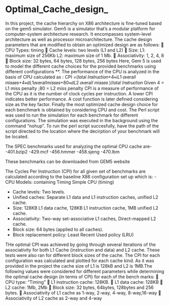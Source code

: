 # Optimal_Cache_design_
In this project, the cache hierarchy on X86 architecture is fine-tuned based on the gem5
simulator. Gem5 is a simulator that’s a modular platform for computer-system architecture research.
It encompasses system-level architecture as well as processor microarchitecture.
The cache design parameters that are modified to obtain an optimized design are as follows:
   CPU Types: timing
   Cache levels: two levels (L1 and L2)
   Size: L1: maximum size of 256Kb L2: maximum size of 1 Mb.
   Associativity: 1, 2, 4, 8
   Block size: 32 bytes, 64 bytes, 128 bytes, 256 bytes
Here, Gem 5 is used to model the different cache choices for the provided benchmarks
using different configurations **. The performance of the CPU is analyzed in the basis of CPU
calculated as : CPI =(𝑡𝑜𝑡𝑎𝑙 𝐼𝑛𝑠𝑡𝑟𝑢𝑐𝑡𝑖𝑜𝑛+4∗𝑖𝐿1 𝑜𝑣𝑒𝑟𝑎𝑙𝑙 𝑚𝑖𝑠𝑠𝑒𝑠+4∗𝑑𝐿1𝑜𝑣𝑒𝑟𝑎𝑙𝑙𝑚𝑖𝑠𝑠𝑒𝑠+80∗𝑑𝐿2 𝑜𝑣𝑒𝑟𝑎𝑙𝑙 𝑚𝑖𝑠𝑠𝑒𝑠 )/𝑡𝑜𝑡𝑎𝑙 𝐼𝑛𝑠𝑡𝑟𝑢𝑐𝑡𝑖𝑜𝑛
Given 4 = L1 miss penalty ;80 = L2 miss penalty
CPI is a measure of performance of the CPU as it is the number of clock cycles per instruction. A
lower CPI indicates better performance.
A cost function is later defined considering size as the key factor. Finally the most optimized cache
design choice for each benchmark is obtained by considering CPU and cost.
 The Perl script was used to run the simulation for each benchmark for different configurations. The simulation was executed in the background using the command “nohup”.
 To run the perl script succesfully, have the path of the script directed to the location where the decirption of your benchmark will be located.
 
 The SPEC benchmarks used for analyzing the optimal CPU cache are-
 -401.bzip2
 -429.mcf
 -456.hmmer
 -458.sjeng
 -470.lbm
 
 These benchmarks can be downloaded from GEM5 website
 
 The Cycles Per Instruction (CPI) for all given set of benchmarks are calculated according to the
baseline X86 configuration set up which is: -
CPU Models: containing Timing Simple CPU (timing)
- Cache levels: Two levels.
- Unified caches: Separate L1 data and L1 instruction caches, unified L2 cache.
- Size: 128KB L1 data cache, 128KB L1 instruction cache, 1MB unified L2 cache.
- Associativity: Two-way set-associative L1 caches, Direct-mapped L2 cache.
- Block size: 64 bytes (applied to all caches).
- Block replacement policy: Least Recent Used policy (LRU)

THe optimal CPI was achieved by going through several iterations of the associativity for both L1 Cache (instruction and
data) and L2 cache. These tests were also ran for different block sizes of the cache. The CPI for each
configuration was calculated and plotted for each cache kind.
As it was provided in the project the cache size of L1 is 128kB and L2 is 1MB.The following values
were considered for different parameters while determining the optimal cache design (in terms of
CPI) for each of the bench marks:
 CPU type: “Timing”
 L1 instruction cache: 128KB.
 L1 data cache: 128KB
 L2 cache: 1Mb, 2Mb
 Block size: 32 bytes, 64bytes, 128bytes and 256 bytes.
 Associativity of L1 cache as 1-way, 2-way, 4-way, 8-way,16-way
 Associativity of L2 cache as 2-way and 4-way
